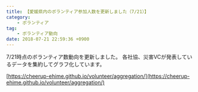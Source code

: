 ```yaml
---
title: 【愛媛県内のボランティア参加人数を更新しました（7/21）】
category:
    - ボランティア
tag:
    - ボランティア動向
date: 2018-07-21 22:59:36 +0900
---
```

7/21時点のボランティア数動向を更新しました。
各社協、災害VCが発表しているデータを集約してグラフ化しています。

[https://cheerup-ehime.github.io/volunteer/aggregation/](https://cheerup-ehime.github.io/volunteer/aggregation/)
